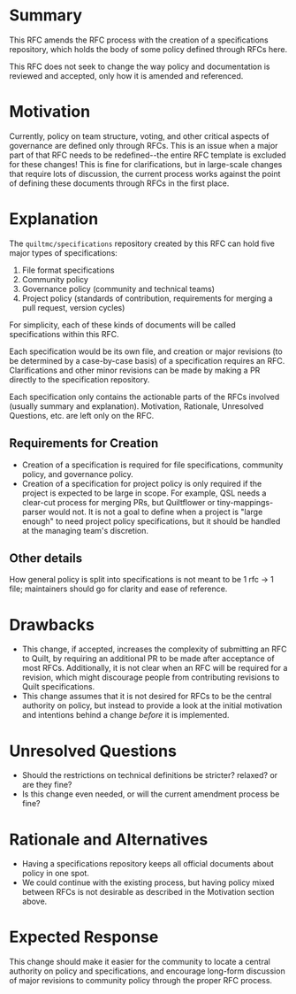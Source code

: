 # Summary

This RFC amends the RFC process with the creation of a specifications repository, which holds the body of some policy defined through RFCs here.

This RFC does not seek to change the way policy and documentation is reviewed and accepted, only how it is amended and referenced.

# Motivation

Currently, policy on team structure, voting, and other critical aspects of governance are defined only through RFCs.
This is an issue when a major part of that RFC needs to be redefined--the entire RFC template is excluded for these changes! This is fine for clarifications, but in large-scale changes that require lots of discussion, the current process works against the point of defining these documents through RFCs in the first place.


# Explanation

The `quiltmc/specifications` repository created by this RFC can hold five major types of specifications:

1. File format specifications
2. Community policy
3. Governance policy (community and technical teams)
4. Project policy (standards of contribution, requirements for merging a pull request, version cycles)

For simplicity, each of these kinds of documents will be called specifications within this RFC.

Each specification would be its own file, and creation or major revisions (to be determined by a case-by-case basis) of a specification requires an RFC.
Clarifications and other minor revisions can be made by making a PR directly to the specification repository.


Each specification only contains the actionable parts of the RFCs involved (usually summary and explanation). Motivation, Rationale, Unresolved Questions, etc. are left only on the RFC.

## Requirements for Creation

- Creation of a specification is required for file specifications, community policy, and governance policy.
- Creation of a specification for project policy is only required if the project is expected to be large in scope. For example, QSL needs a clear-cut process for merging PRs, but Quiltflower or tiny-mappings-parser would not. It is not a goal to define when a project is "large enough" to need project policy specifications, but it should be handled at the managing team's discretion.

## Other details

How general policy is split into specifications is not meant to be 1 rfc -> 1 file; maintainers should go for clarity and ease of reference.

# Drawbacks

- This change, if accepted, increases the complexity of submitting an RFC to Quilt, by requiring an additional PR to be made after acceptance of most RFCs. Additionally, it is not clear when an RFC will be required for a revision, which might discourage people from contributing revisions to Quilt specifications.
- This change assumes that it is not desired for RFCs to be the central authority on policy, but instead to provide a look at the initial motivation and intentions behind a change *before* it is implemented.

# Unresolved Questions

- Should the restrictions on technical definitions be stricter? relaxed? or are they fine?
- Is this change even needed, or will the current amendment process be fine?

# Rationale and Alternatives

- Having a specifications repository keeps all official documents about policy in one spot.
- We could continue with the existing process, but having policy mixed between RFCs is not desirable as described in the Motivation section above.


# Expected Response

This change should make it easier for the community to locate a central authority on policy and specifications, and encourage long-form discussion of major revisions to community policy through the proper RFC process.
